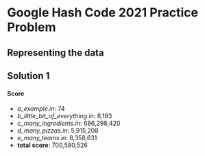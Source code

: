 
# Google Hash Code 2021 Practice Problem

## Representing the data

## Solution 1

#### Score

* *a_example.in*: 74
* *b_little_bit_of_everything.in*: 8,193
* *c_many_ingredients.in*: 686,298,420
* *d_many_pizzas.in*: 5,915,208
* *e_many_teams.in*: 8,358,631
* **total score**: 700,580,526


